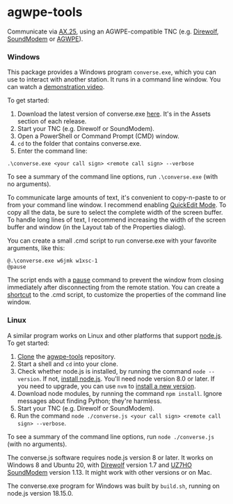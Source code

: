 # agwpe-tools
Communicate via [AX.25](https://www.tapr.org/pdf/AX25.2.2.pdf),
using an AGWPE-compatible TNC (e.g.
[Direwolf](https://github.com/wb2osz/direwolf),
[SoundModem](http://uz7.ho.ua/packetradio.htm) or
[AGWPE](https://www.sv2agw.com/downloads/)).

### Windows

This package provides a Windows program `converse.exe`,
which you can use to interact with another station.
It runs in a command line window.
You can watch a [demonstration video](https://youtu.be/lRvlnEeBrow/).

To get started:
1. Download the latest version of converse.exe
   [here](https://github.com/jmkristian/agwpe-tools/releases).
   It's in the Assets section of each release.
2. Start your TNC (e.g. Direwolf or SoundModem).
3. Open a PowerShell or Command Prompt (CMD) window.
4. `cd` to the folder that contains converse.exe.
5. Enter the command line:

`.\converse.exe <your call sign> <remote call sign> --verbose`

To see a summary of the command line options, run `.\converse.exe` (with no arguments).

To communicate large amounts of text,
it's convenient to copy-n-paste to or from your command line window.
I recommend enabling
[QuickEdit Mode](https://www.techjunkie.com/boost-productivity-quickedit-mode-windows-command-prompt/).
To copy all the data, be sure to select the complete width of the screen buffer.
To handle long lines of text, I recommend increasing the width of the screen buffer and window
(in the Layout tab of the Properties dialog).

You can create a small .cmd script to run converse.exe with your favorite arguments, like this:
```
@.\converse.exe w6jmk w1xsc-1
@pause

```
The script ends with a
[pause](https://learn.microsoft.com/en-us/windows-server/administration/windows-commands/pause)
command to prevent the window from closing immediately after disconnecting from the remote station.
You can create a
[shortcut](https://www.computerhope.com/issues/ch000739.htm)
to the .cmd script, to customize the properties of the command line window.

### Linux

A similar program works on Linux and other platforms that support
[node.js](https://nodejs.org/en/download/).
To get started:

1. [Clone](https://www.techrepublic.com/article/how-to-clone-github-repository/)
   the [agwpe-tools](https://github.com/jmkristian/agwpe-tools) repository.
2. Start a shell and `cd` into your clone.
3. Check whether node.js is installed, by running the command `node --version`.
   If not, [install node.js](https://nodejs.org/en/download/).
   You'll need node version 8.0 or later.
   If you need to upgrade, you can use `nvm` to
   [install a new version](https://heynode.com/tutorial/install-nodejs-locally-nvm/).
4. Download node modules, by running the command `npm install`.
   Ignore messages about finding Python; they're harmless.
5. Start your TNC (e.g. Direwolf or SoundModem).
6. Run the command `node ./converse.js <your call sign> <remote call sign> --verbose`.

To see a summary of the command line options, run `node ./converse.js` (with no arguments).

The converse.js software requires node.js version 8 or later.
It works on Windows 8 and Ubuntu 20, with
[Direwolf](https://github.com/wb2osz/direwolf) version 1.7
and [UZ7HO SoundModem](http://uz7.ho.ua/packetradio.htm) version 1.13.
It might work with other versions or on Mac.

The converse.exe program for Windows was built by `build.sh`,
running on node.js version 18.15.0.
